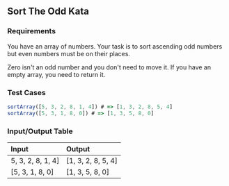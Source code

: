 ## Sort The Odd Kata

### Requirements 

You have an array of numbers.
Your task is to sort ascending odd numbers but even numbers must be on their places.

Zero isn't an odd number and you don't need to move it. If you have an empty array, you need to return it.

### Test Cases

```JavaScript
sortArray([5, 3, 2, 8, 1, 4]) # => [1, 3, 2, 8, 5, 4]
sortArray([5, 3, 1, 8, 0]) # => [1, 3, 5, 8, 0]

```

### Input/Output Table

| Input             | Output             |
| :---------------- | :----------------- |
| 5, 3, 2, 8, 1, 4] | [1, 3, 2, 8, 5, 4] |
| [5, 3, 1, 8, 0]   | [1, 3, 5, 8, 0]    |



